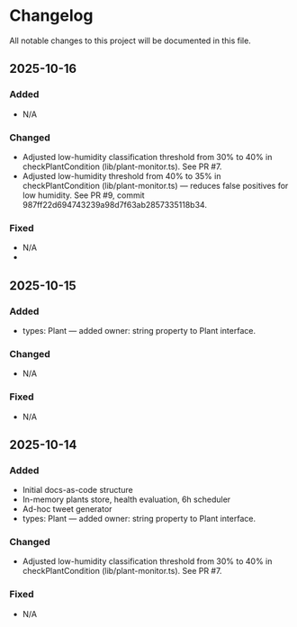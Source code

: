 # Changelog

All notable changes to this project will be documented in this file.


## 2025-10-16
### Added
- N/A

### Changed
- Adjusted low-humidity classification threshold from 30% to 40% in checkPlantCondition (lib/plant-monitor.ts). See PR #7.
- Adjusted low-humidity threshold from 40% to 35% in checkPlantCondition (lib/plant-monitor.ts) — reduces false positives for low humidity. See PR #9, commit 987ff22d694743239a98d7f63ab2857335118b34.

### Fixed
- N/A
- 
## 2025-10-15
### Added
- types: Plant — added owner: string property to Plant interface.

### Changed
- N/A

### Fixed
- N/A
  
## 2025-10-14
### Added
- Initial docs-as-code structure
- In-memory plants store, health evaluation, 6h scheduler
- Ad-hoc tweet generator
- types: Plant — added owner: string property to Plant interface.

### Changed
- Adjusted low-humidity classification threshold from 30% to 40% in checkPlantCondition (lib/plant-monitor.ts). See PR #7.

### Fixed
- N/A
